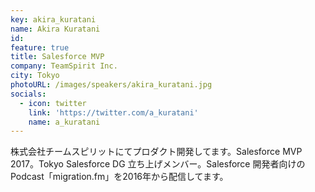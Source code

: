 ```yaml
---
key: akira_kuratani
name: Akira Kuratani
id: 
feature: true
title: Salesforce MVP
company: TeamSpirit Inc.
city: Tokyo
photoURL: /images/speakers/akira_kuratani.jpg
socials:
  - icon: twitter
    link: 'https://twitter.com/a_kuratani'
    name: a_kuratani
---
```

株式会社チームスピリットにてプロダクト開発してます。Salesforce MVP 2017。Tokyo Salesforce DG 立ち上げメンバー。Salesforce 開発者向けのPodcast「migration.fm」を2016年から配信してます。